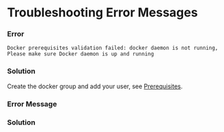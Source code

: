 # Troubleshooting Error Messages

### Error
 ``Docker prerequisites validation failed: docker daemon is not running, Please make sure Docker daemon is up and running``
### Solution
Create the docker group and add your user, see [Prerequisites](getting-started/#prerequisites).

### Error Message


### Solution